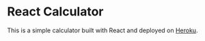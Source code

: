 # React Calculator

This is a simple calculator built with React and deployed on [Heroku](https://infinite-earth-24983.herokuapp.com/).
